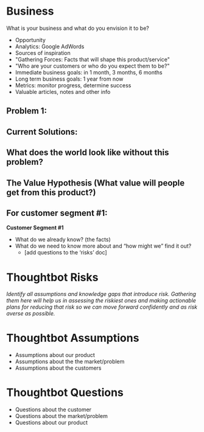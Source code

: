 # Business 

What is your business and what do you envision it to be?

* Opportunity
* Analytics: Google AdWords
* Sources of inspiration
* "Gathering Forces: Facts that will shape this product/service"
* "Who are your customers or who do you expect them to be?"
* Immediate business goals: in 1 month, 3 months, 6 months
* Long term business goals: 1 year from now
* Metrics: monitor progress, determine success
* Valuable articles, notes and other info


## Problem 1: 

Current Solutions:
------------------

What does the world look like without this problem?
----------------------

## The Value Hypothesis (What value will people get from this product?)

For customer segment #1:
-------------------

**Customer Segment #1**

* What do we already know? (the facts)
* What do we need to know more about and “how might we” find it out?
  * [add questions to the ‘risks’ doc]

# Thoughtbot Risks

*Identify all assumptions and knowledge gaps that introduce risk. Gathering them here will help us in assessing the riskiest ones and making actionable plans for reducing that risk so we can move forward confidently and as risk averse as possible.*

# Thoughtbot Assumptions

* Assumptions about our product
* Assumptions about the the market/problem
* Assumptions about the customers

# Thoughtbot Questions

* Questions about the customer
* Questions about the market/problem
* Questions about our product
